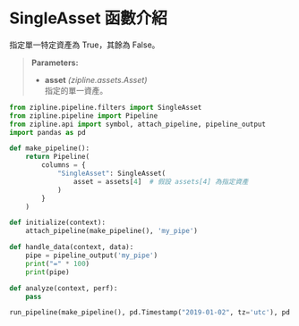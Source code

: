 # SingleAsset 函數介紹

指定單一特定資產為 True，其餘為 False。

> **Parameters:**
> - **asset** _(zipline.assets.Asset)_  
>   指定的單一資產。

```python
from zipline.pipeline.filters import SingleAsset
from zipline.pipeline import Pipeline
from zipline.api import symbol, attach_pipeline, pipeline_output
import pandas as pd

def make_pipeline():
    return Pipeline(
        columns = {
            "SingleAsset": SingleAsset(
                asset = assets[4]  # 假設 assets[4] 為指定資產
            )
        }
    )

def initialize(context):
    attach_pipeline(make_pipeline(), 'my_pipe')

def handle_data(context, data):
    pipe = pipeline_output('my_pipe')
    print("=" * 100)
    print(pipe)

def analyze(context, perf):
    pass

run_pipeline(make_pipeline(), pd.Timestamp("2019-01-02", tz='utc'), pd.Timestamp("2019-01-02", tz='utc'))
